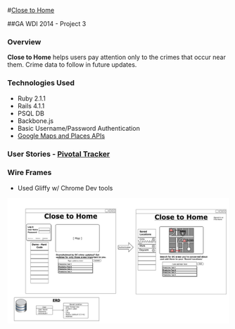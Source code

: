 #[Close to Home](http://fierce-chamber-3523.herokuapp.com/)

##GA WDI 2014 - Project 3

### Overview
**Close to Home** helps users pay attention only to the crimes that occur near them. Crime data to follow in future updates.

### Technologies Used
* Ruby 2.1.1
* Rails 4.1.1
* PSQL DB
* Backbone.js
* Basic Username/Password Authentication
* [Google Maps and Places APIs](https://developers.google.com/maps/documentation/javascript/tutorial)

### User Stories - [Pivotal Tracker](https://www.pivotaltracker.com/s/projects/1119406)

### Wire Frames
* Used Gliffy w/ Chrome Dev tools

![wire frame](/wire_frame.jpg "Optional Title")
